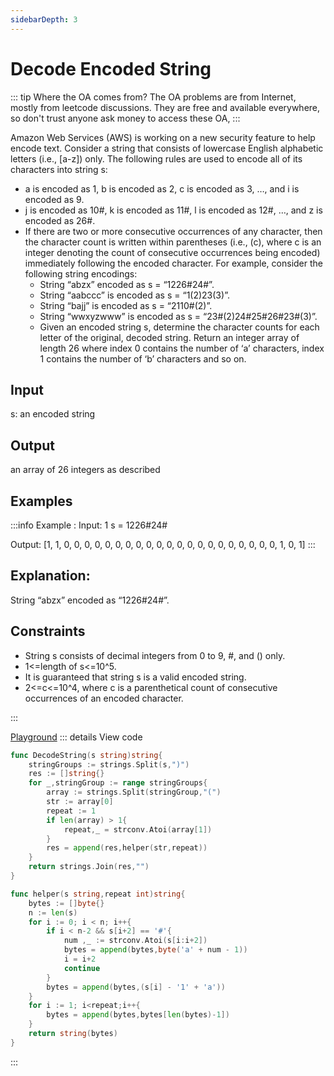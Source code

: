 ```yaml
---
sidebarDepth: 3
---
```

# Decode Encoded String

::: tip Where the OA comes from?
The OA problems are from Internet, mostly from leetcode discussions. They are free and available everywhere, so don't trust anyone ask money to access these OA,
:::

Amazon Web Services (AWS) is working on a new security feature to help encode text. Consider a string that consists of lowercase English alphabetic letters (i.e., [a-z]) only. The following rules are used to encode all of its characters into string s: 

* a is encoded as 1, b is encoded as 2, c is encoded as 3, …, and i is encoded as 9.
* j is encoded as 10#, k is encoded as 11#, l is encoded as 12#, …, and z is encoded as 26#.
* If there are two or more consecutive occurrences of any character, then the character count is written within parentheses (i.e., (c), where c is an integer denoting the count of consecutive occurrences being encoded) immediately following the encoded character. For example, consider the following string encodings:
  * String “abzx” encoded as s = “1226#24#”.
  * String “aabccc” is encoded as s = “1(2)23(3)”.
  * String “bajj” is encoded as s = “2110#(2)”.
  * String “wwxyzwww” is encoded as s = “23#(2)24#25#26#23#(3)”.
  * Given an encoded string s, determine the character counts for each letter of the original, decoded string. Return an integer array of length 26 where index 0 contains the number of ‘a’ characters, index 1 contains the number of ‘b’ characters and so on.
  
## Input
s: an encoded string

## Output
an array of 26 integers as described

## Examples
:::info Example :
Input: 1
s = 1226#24#

Output:
[1, 1, 0, 0, 0, 0, 0, 0, 0, 0, 0, 0, 0, 0, 0, 0, 0, 0, 0, 0, 0, 0, 0, 1, 0, 1]
:::

## Explanation:
String “abzx” encoded as “1226#24#”.

## Constraints
* String s consists of decimal integers from 0 to 9, #, and () only.
* 1<=length of s<=10^5.
* It is guaranteed that string s is a valid encoded string.
* 2<=c<=10^4, where c is a parenthetical count of consecutive occurrences of an encoded character.

:::

[Playground](https://leetcode.com/playground/DkPKDf8v)
::: details View code
```go
func DecodeString(s string)string{
    stringGroups := strings.Split(s,")")
    res := []string{}
    for _,stringGroup := range stringGroups{    
        array := strings.Split(stringGroup,"(")
        str := array[0]
        repeat := 1
        if len(array) > 1{
            repeat,_ = strconv.Atoi(array[1])
        }
        res = append(res,helper(str,repeat))
    }
    return strings.Join(res,"")
}

func helper(s string,repeat int)string{
    bytes := []byte{}
    n := len(s)
    for i := 0; i < n; i++{
        if i < n-2 && s[i+2] == '#'{
            num ,_ := strconv.Atoi(s[i:i+2])
            bytes = append(bytes,byte('a' + num - 1))
            i = i+2
            continue
        }
        bytes = append(bytes,(s[i] - '1' + 'a'))
    }
    for i := 1; i<repeat;i++{
        bytes = append(bytes,bytes[len(bytes)-1])
    }
    return string(bytes)
}
```
:::
